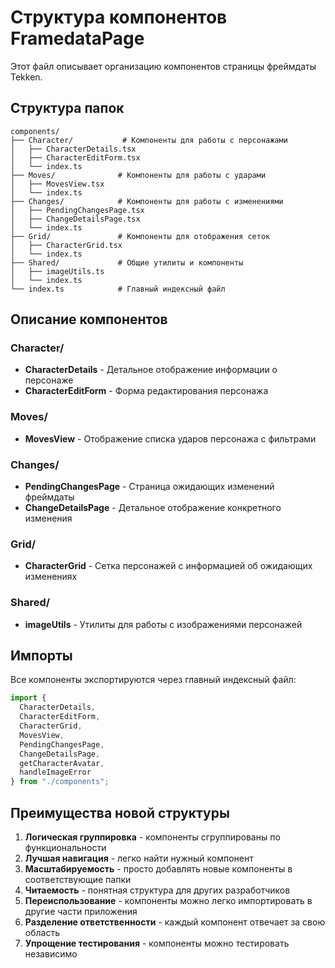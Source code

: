 # Структура компонентов FramedataPage

Этот файл описывает организацию компонентов страницы фреймдаты Tekken.

## Структура папок

```
components/
├── Character/           # Компоненты для работы с персонажами
│   ├── CharacterDetails.tsx
│   ├── CharacterEditForm.tsx
│   └── index.ts
├── Moves/              # Компоненты для работы с ударами
│   ├── MovesView.tsx
│   └── index.ts
├── Changes/            # Компоненты для работы с изменениями
│   ├── PendingChangesPage.tsx
│   ├── ChangeDetailsPage.tsx
│   └── index.ts
├── Grid/               # Компоненты для отображения сеток
│   ├── CharacterGrid.tsx
│   └── index.ts
├── Shared/             # Общие утилиты и компоненты
│   ├── imageUtils.ts
│   └── index.ts
└── index.ts            # Главный индексный файл
```

## Описание компонентов

### Character/

- **CharacterDetails** - Детальное отображение информации о персонаже
- **CharacterEditForm** - Форма редактирования персонажа

### Moves/

- **MovesView** - Отображение списка ударов персонажа с фильтрами

### Changes/

- **PendingChangesPage** - Страница ожидающих изменений фреймдаты
- **ChangeDetailsPage** - Детальное отображение конкретного изменения

### Grid/

- **CharacterGrid** - Сетка персонажей с информацией об ожидающих изменениях

### Shared/

- **imageUtils** - Утилиты для работы с изображениями персонажей

## Импорты

Все компоненты экспортируются через главный индексный файл:

```typescript
import { 
  CharacterDetails, 
  CharacterEditForm, 
  CharacterGrid, 
  MovesView,
  PendingChangesPage,
  ChangeDetailsPage,
  getCharacterAvatar,
  handleImageError 
} from "./components";
```

## Преимущества новой структуры

1. **Логическая группировка** - компоненты сгруппированы по функциональности
2. **Лучшая навигация** - легко найти нужный компонент
3. **Масштабируемость** - просто добавлять новые компоненты в соответствующие папки
4. **Читаемость** - понятная структура для других разработчиков
5. **Переиспользование** - компоненты можно легко импортировать в другие части приложения
6. **Разделение ответственности** - каждый компонент отвечает за свою область
7. **Упрощение тестирования** - компоненты можно тестировать независимо
